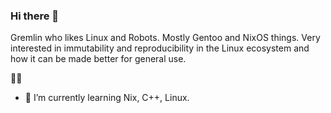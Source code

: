 ### Hi there 👋
 Gremlin  who likes Linux and Robots. Mostly Gentoo and NixOS things.
Very interested in immutability and reproducibility in the Linux ecosystem and how it can be made better for general use.

🏳️‍⚧️

- 🌱 I’m currently learning Nix, C++, Linux.


<!--
**viaee/viaee** is a ✨ _special_ ✨ repository because its `README.md` (this file) appears on your GitHub profile.

Here are some ideas to get you started:

- 🔭 I’m currently working on ...
- 🌱 I’m currently learning ...
- 👯 I’m looking to collaborate on ...
- 🤔 I’m looking for help with ...
- 💬 Ask me about ...
- 📫 How to reach me: ...
- 😄 Pronouns: ...
- ⚡ Fun fact: ...
-->
